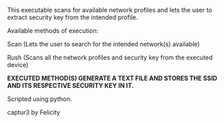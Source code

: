This executable scans for available network profiles and lets the user to extract security key from the intended profile.



Available methods of execution:

Scan (Lets the user to search for the intended network(s) available)

Rush (Scans all the network profiles and security key from the executed device)



**EXECUTED METHOD(S) GENERATE A TEXT FILE AND STORES THE SSID AND ITS RESPECTIVE SECURITY KEY IN IT.**



Scripted using python.



captur3 by Felicity


